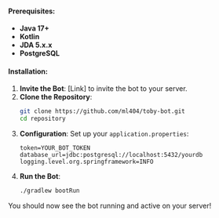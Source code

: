 #### Prerequisites:
- **Java 17+**
- **Kotlin**
- **JDA 5.x.x**
- **PostgreSQL**

#### Installation:
1. **Invite the Bot**: [Link] to invite the bot to your server.
2. **Clone the Repository**:
   ```bash
   git clone https://github.com/ml404/toby-bot.git
   cd repository
   ```
3. **Configuration**:
   Set up your `application.properties`:
   ```properties
   token=YOUR_BOT_TOKEN
   database_url=jdbc:postgresql://localhost:5432/yourdb
   logging.level.org.springframework=INFO
   ```
4. **Run the Bot**:
   ```bash
   ./gradlew bootRun
   ```

You should now see the bot running and active on your server!
